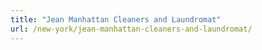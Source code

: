```yaml
---
title: "Jean Manhattan Cleaners and Laundromat"
url: /new-york/jean-manhattan-cleaners-and-laundromat/
---
```

